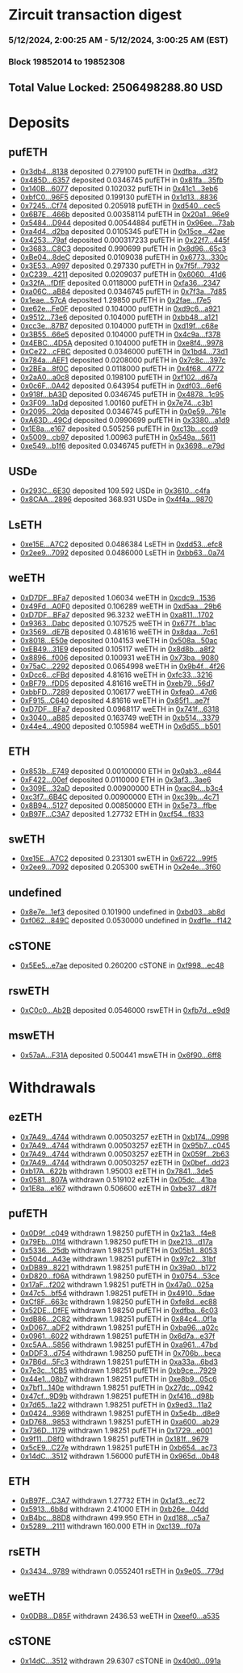 # Zircuit transaction digest
### 5/12/2024, 2:00:25 AM - 5/12/2024, 3:00:25 AM (EST)
### Block 19852014 to 19852308

## Total Value Locked: 2506498288.80 USD

# Deposits
## pufETH
- [0x3db4...8138](https://etherscan.io/address/0x3db4A4EaBe4dbB63b0909BD365DCEB0C857e8138) deposited 0.279100 pufETH in [0xdfba...d3f2](https://etherscan.io/tx/0x3db4A4EaBe4dbB63b0909BD365DCEB0C857e8138)
- [0x485D...6357](https://etherscan.io/address/0x485D79BC5c430e7afD7c9425d0689132F5316357) deposited 0.0346745 pufETH in [0x81fa...35fb](https://etherscan.io/tx/0x485D79BC5c430e7afD7c9425d0689132F5316357)
- [0x140B...6077](https://etherscan.io/address/0x140B73378B6C4c0c4d685AF360e51d4A740E6077) deposited 0.102032 pufETH in [0x41c1...3eb6](https://etherscan.io/tx/0x140B73378B6C4c0c4d685AF360e51d4A740E6077)
- [0xbfC0...96F5](https://etherscan.io/address/0xbfC0a2015A932bEc61615f20ED6C80D0B4fe96F5) deposited 0.199130 pufETH in [0x1d13...8836](https://etherscan.io/tx/0xbfC0a2015A932bEc61615f20ED6C80D0B4fe96F5)
- [0x7245...Cf74](https://etherscan.io/address/0x724547B2F2e2247d5E026FeC9280eEc6785cCf74) deposited 0.205918 pufETH in [0xd540...cec5](https://etherscan.io/tx/0x724547B2F2e2247d5E026FeC9280eEc6785cCf74)
- [0x6B7E...466b](https://etherscan.io/address/0x6B7E271dcbAfBAa226709Cda7df665B29bD8466b) deposited 0.00358114 pufETH in [0x20a1...96e9](https://etherscan.io/tx/0x6B7E271dcbAfBAa226709Cda7df665B29bD8466b)
- [0x5484...D944](https://etherscan.io/address/0x54840D09C00D9610Ac6C8F030F2219819343D944) deposited 0.00544884 pufETH in [0x96ee...73ab](https://etherscan.io/tx/0x54840D09C00D9610Ac6C8F030F2219819343D944)
- [0xa4d4...d2ba](https://etherscan.io/address/0xa4d4898caA2F22Cf2bFF04E91130682ff8e8d2ba) deposited 0.0105345 pufETH in [0x15ce...42ae](https://etherscan.io/tx/0xa4d4898caA2F22Cf2bFF04E91130682ff8e8d2ba)
- [0x4253...79af](https://etherscan.io/address/0x4253d728A85800944CC24B0b350607D7FA6b79af) deposited 0.000317233 pufETH in [0x22f7...445f](https://etherscan.io/tx/0x4253d728A85800944CC24B0b350607D7FA6b79af)
- [0x3683...C8C3](https://etherscan.io/address/0x36839980AF7fA94e6548765270137f03Bd5AC8C3) deposited 0.990699 pufETH in [0x8d96...65c3](https://etherscan.io/tx/0x36839980AF7fA94e6548765270137f03Bd5AC8C3)
- [0xBe04...8deC](https://etherscan.io/address/0xBe042EF3fAb06B43a1874A79D18D20B7F1468deC) deposited 0.0109038 pufETH in [0x6773...330c](https://etherscan.io/tx/0xBe042EF3fAb06B43a1874A79D18D20B7F1468deC)
- [0x3E53...A997](https://etherscan.io/address/0x3E534f70Ea11CdA802d8F23085e973285Bc0A997) deposited 0.297330 pufETH in [0x7f5f...7932](https://etherscan.io/tx/0x3E534f70Ea11CdA802d8F23085e973285Bc0A997)
- [0xC239...4211](https://etherscan.io/address/0xC239Dc913481843a4bBCDf8334454fec57484211) deposited 0.0209037 pufETH in [0x6060...41d6](https://etherscan.io/tx/0xC239Dc913481843a4bBCDf8334454fec57484211)
- [0x32fA...fDfF](https://etherscan.io/address/0x32fA806Bc67fBa109AdE12100C18deE70C75fDfF) deposited 0.0118000 pufETH in [0xfa36...2347](https://etherscan.io/tx/0x32fA806Bc67fBa109AdE12100C18deE70C75fDfF)
- [0xa06C...aB84](https://etherscan.io/address/0xa06CB14582eb933F13eB3b1c9fdC9235c7a0aB84) deposited 0.0346745 pufETH in [0x7f3a...7d85](https://etherscan.io/tx/0xa06CB14582eb933F13eB3b1c9fdC9235c7a0aB84)
- [0x1eae...57cA](https://etherscan.io/address/0x1eae24215172E81dd516a45e60ab136F9A2257cA) deposited 1.29850 pufETH in [0x2fae...f7e5](https://etherscan.io/tx/0x1eae24215172E81dd516a45e60ab136F9A2257cA)
- [0xe62e...Fe0F](https://etherscan.io/address/0xe62e6591B7469B6E69042B4C0005f403fC23Fe0F) deposited 0.104000 pufETH in [0xd9c6...a921](https://etherscan.io/tx/0xe62e6591B7469B6E69042B4C0005f403fC23Fe0F)
- [0x9512...73e6](https://etherscan.io/address/0x95126eA61d669807b311A365aa1c6026a79773e6) deposited 0.104000 pufETH in [0xbb48...a121](https://etherscan.io/tx/0x95126eA61d669807b311A365aa1c6026a79773e6)
- [0xcc3e...87B7](https://etherscan.io/address/0xcc3e2408B2E939FC25c0C8FFad7009d03b4187B7) deposited 0.104000 pufETH in [0xd19f...c68e](https://etherscan.io/tx/0xcc3e2408B2E939FC25c0C8FFad7009d03b4187B7)
- [0x3B55...66e5](https://etherscan.io/address/0x3B55e4af265d3ca2814d6C1034DF43Ee9DA066e5) deposited 0.104000 pufETH in [0x4c9a...f378](https://etherscan.io/tx/0x3B55e4af265d3ca2814d6C1034DF43Ee9DA066e5)
- [0x4EBC...4D5A](https://etherscan.io/address/0x4EBCABD5FB6a65bA7A6B3Cb6360b437717604D5A) deposited 0.104000 pufETH in [0xe8f4...9978](https://etherscan.io/tx/0x4EBCABD5FB6a65bA7A6B3Cb6360b437717604D5A)
- [0xCe22...cFBC](https://etherscan.io/address/0xCe2282681379c68a3295c03F0e1AE9f2b259cFBC) deposited 0.0346000 pufETH in [0x1bd4...73d1](https://etherscan.io/tx/0xCe2282681379c68a3295c03F0e1AE9f2b259cFBC)
- [0x784a...AEF1](https://etherscan.io/address/0x784aA96d37cCE699472a17b71d05f7225F14AEF1) deposited 0.0208000 pufETH in [0x7c8c...397c](https://etherscan.io/tx/0x784aA96d37cCE699472a17b71d05f7225F14AEF1)
- [0x2BEa...8f0C](https://etherscan.io/address/0x2BEa801fE74Fd408BE56E89B17C08FB9778b8f0C) deposited 0.0118000 pufETH in [0x4f68...4772](https://etherscan.io/tx/0x2BEa801fE74Fd408BE56E89B17C08FB9778b8f0C)
- [0x2aA0...a0c8](https://etherscan.io/address/0x2aA02b17080CC55d603f7d69c14bCD23db7Ea0c8) deposited 0.198100 pufETH in [0xf102...d67a](https://etherscan.io/tx/0x2aA02b17080CC55d603f7d69c14bCD23db7Ea0c8)
- [0x0c6F...0A42](https://etherscan.io/address/0x0c6F05DE9B764f7094A5b415937f9Ef57A800A42) deposited 0.643954 pufETH in [0xdf03...6ef6](https://etherscan.io/tx/0x0c6F05DE9B764f7094A5b415937f9Ef57A800A42)
- [0x918f...bA3D](https://etherscan.io/address/0x918f3Cd408b5A2adF56678d904C82b122d15bA3D) deposited 0.0346745 pufETH in [0x4878...1c95](https://etherscan.io/tx/0x918f3Cd408b5A2adF56678d904C82b122d15bA3D)
- [0x3F09...1aDd](https://etherscan.io/address/0x3F09e7B4Bde3BafF816215428d5D13A305dC1aDd) deposited 1.00160 pufETH in [0x7e74...c3b1](https://etherscan.io/tx/0x3F09e7B4Bde3BafF816215428d5D13A305dC1aDd)
- [0x2095...20da](https://etherscan.io/address/0x20951AFcf9B4F952Ddd66EF4Aa5779652d2F20da) deposited 0.0346745 pufETH in [0x0e59...761e](https://etherscan.io/tx/0x20951AFcf9B4F952Ddd66EF4Aa5779652d2F20da)
- [0xA63D...49Cd](https://etherscan.io/address/0xA63D2851CE695FCAF5D484a6aA63f3bF3F8e49Cd) deposited 0.0990699 pufETH in [0x3380...a1d9](https://etherscan.io/tx/0xA63D2851CE695FCAF5D484a6aA63f3bF3F8e49Cd)
- [0x1E8a...e167](https://etherscan.io/address/0x1E8a21459Bb582E40961BF9881B3705FfDE3e167) deposited 0.505256 pufETH in [0xc13b...ccd9](https://etherscan.io/tx/0x1E8a21459Bb582E40961BF9881B3705FfDE3e167)
- [0x5009...cb97](https://etherscan.io/address/0x5009f9040AF1B58ac8BBfDc767509C03FCfDcb97) deposited 1.00963 pufETH in [0x549a...5611](https://etherscan.io/tx/0x5009f9040AF1B58ac8BBfDc767509C03FCfDcb97)
- [0xe549...b1f6](https://etherscan.io/address/0xe54954a17f867c33697116bb8a376ca5CdfBb1f6) deposited 0.0346745 pufETH in [0x3698...e79d](https://etherscan.io/tx/0xe54954a17f867c33697116bb8a376ca5CdfBb1f6)
## USDe
- [0x293C...6E30](https://etherscan.io/address/0x293C6937D8D82e05B01335F7B33FBA0c8e256E30) deposited 109.592 USDe in [0x3610...c4fa](https://etherscan.io/tx/0x293C6937D8D82e05B01335F7B33FBA0c8e256E30)
- [0x8CAA...2896](https://etherscan.io/address/0x8CAA3F078C0828e13a994F17416AD5639fC02896) deposited 368.931 USDe in [0x4f4a...9870](https://etherscan.io/tx/0x8CAA3F078C0828e13a994F17416AD5639fC02896)
## LsETH
- [0xe15E...A7C2](https://etherscan.io/address/0xe15EBB6573496FD6860f7194285375FB94C9A7C2) deposited 0.0486384 LsETH in [0xdd53...efc8](https://etherscan.io/tx/0xe15EBB6573496FD6860f7194285375FB94C9A7C2)
- [0x2ee9...7092](https://etherscan.io/address/0x2ee901d6AAb21Aa32e50AD15779201C2D6637092) deposited 0.0486000 LsETH in [0xbb63...0a74](https://etherscan.io/tx/0x2ee901d6AAb21Aa32e50AD15779201C2D6637092)
## weETH
- [0xD7DF...BFa7](https://etherscan.io/address/0xD7DF7E085214743530afF339aFC420c7c720BFa7) deposited 1.06034 weETH in [0xcdc9...1536](https://etherscan.io/tx/0xD7DF7E085214743530afF339aFC420c7c720BFa7)
- [0x49Fd...A0F0](https://etherscan.io/address/0x49FdcC4307E61d36b593034825Cf06d2fa6dA0F0) deposited 0.106289 weETH in [0xd5aa...29b6](https://etherscan.io/tx/0x49FdcC4307E61d36b593034825Cf06d2fa6dA0F0)
- [0xD7DF...BFa7](https://etherscan.io/address/0xD7DF7E085214743530afF339aFC420c7c720BFa7) deposited 96.3232 weETH in [0xa811...1702](https://etherscan.io/tx/0xD7DF7E085214743530afF339aFC420c7c720BFa7)
- [0x9363...Dabc](https://etherscan.io/address/0x9363575D4Cd9cd9B9d9b2661b8AA2d9B113aDabc) deposited 0.107525 weETH in [0x677f...b1ac](https://etherscan.io/tx/0x9363575D4Cd9cd9B9d9b2661b8AA2d9B113aDabc)
- [0x3569...dE7B](https://etherscan.io/address/0x3569fad136088b84Dca61d8a9F661E433e75dE7B) deposited 0.481616 weETH in [0x8daa...7c61](https://etherscan.io/tx/0x3569fad136088b84Dca61d8a9F661E433e75dE7B)
- [0x8018...E50e](https://etherscan.io/address/0x8018fcAbF370a4B1F6AB029Ee3ecf1Be1035E50e) deposited 0.104153 weETH in [0x508a...50ac](https://etherscan.io/tx/0x8018fcAbF370a4B1F6AB029Ee3ecf1Be1035E50e)
- [0xEB49...31E9](https://etherscan.io/address/0xEB497370E534B0329CB764e2A55CBCce750f31E9) deposited 0.105117 weETH in [0x8d8b...a8f2](https://etherscan.io/tx/0xEB497370E534B0329CB764e2A55CBCce750f31E9)
- [0x8896...f006](https://etherscan.io/address/0x8896449d90D22d7f03ebdf3201C1567a5E55f006) deposited 0.100931 weETH in [0x73ba...9080](https://etherscan.io/tx/0x8896449d90D22d7f03ebdf3201C1567a5E55f006)
- [0x75aC...2292](https://etherscan.io/address/0x75aC87B918c299142c9eF0477e01fc21DD9b2292) deposited 0.0654998 weETH in [0x9b4f...4f26](https://etherscan.io/tx/0x75aC87B918c299142c9eF0477e01fc21DD9b2292)
- [0xDcc6...cFBd](https://etherscan.io/address/0xDcc67de094fB4B6301d3dcba3C247988E07BcFBd) deposited 4.81616 weETH in [0xfc33...3216](https://etherscan.io/tx/0xDcc67de094fB4B6301d3dcba3C247988E07BcFBd)
- [0xBF79...fDD5](https://etherscan.io/address/0xBF796E96551339E70B45ec4D259372693D49fDD5) deposited 4.81616 weETH in [0xeb79...56d7](https://etherscan.io/tx/0xBF796E96551339E70B45ec4D259372693D49fDD5)
- [0xbbFD...7289](https://etherscan.io/address/0xbbFD0280b2fe3e3aD33115071A034A1Cc6077289) deposited 0.106177 weETH in [0xfea0...47d6](https://etherscan.io/tx/0xbbFD0280b2fe3e3aD33115071A034A1Cc6077289)
- [0xF915...C640](https://etherscan.io/address/0xF91577dFfc6000BC4C1e11d752cBDe084c7FC640) deposited 4.81616 weETH in [0x85f1...ae7f](https://etherscan.io/tx/0xF91577dFfc6000BC4C1e11d752cBDe084c7FC640)
- [0xD7DF...BFa7](https://etherscan.io/address/0xD7DF7E085214743530afF339aFC420c7c720BFa7) deposited 0.0968117 weETH in [0x741f...6318](https://etherscan.io/tx/0xD7DF7E085214743530afF339aFC420c7c720BFa7)
- [0x3040...aB85](https://etherscan.io/address/0x304006162F668baa39B61F337D854d238726aB85) deposited 0.163749 weETH in [0xb514...3379](https://etherscan.io/tx/0x304006162F668baa39B61F337D854d238726aB85)
- [0x44e4...4900](https://etherscan.io/address/0x44e4827f5A5730abFA4F279D1d7D298c5B234900) deposited 0.105984 weETH in [0x6d55...b501](https://etherscan.io/tx/0x44e4827f5A5730abFA4F279D1d7D298c5B234900)
## ETH
- [0x853b...E749](https://etherscan.io/address/0x853baE5A8c2c26973eBFE8C21C5a13A0aA84E749) deposited 0.00100000 ETH in [0x0ab3...e844](https://etherscan.io/tx/0x853baE5A8c2c26973eBFE8C21C5a13A0aA84E749)
- [0xF422...00ef](https://etherscan.io/address/0xF422D6D8607d9A45435F8C39E376B020DDc200ef) deposited 0.0110000 ETH in [0x3af3...3ae6](https://etherscan.io/tx/0xF422D6D8607d9A45435F8C39E376B020DDc200ef)
- [0x309E...32aD](https://etherscan.io/address/0x309E1B0814D3d82CCe0Af9E26828531Bb91a32aD) deposited 0.00900000 ETH in [0xac84...b3c4](https://etherscan.io/tx/0x309E1B0814D3d82CCe0Af9E26828531Bb91a32aD)
- [0xc3f7...6B4C](https://etherscan.io/address/0xc3f762725Deb7C38cF6451ac3A118CdFeB2E6B4C) deposited 0.00900000 ETH in [0xc39b...4c71](https://etherscan.io/tx/0xc3f762725Deb7C38cF6451ac3A118CdFeB2E6B4C)
- [0x8B94...5127](https://etherscan.io/address/0x8B94D8975Aac34a9c8A48de4A463919030Ac5127) deposited 0.00850000 ETH in [0x5e73...ffbe](https://etherscan.io/tx/0x8B94D8975Aac34a9c8A48de4A463919030Ac5127)
- [0xB97F...C3A7](https://etherscan.io/address/0xB97Fb0262F338803Bdc1E7Ab12A46b17C3c6C3A7) deposited 1.27732 ETH in [0xcf54...f833](https://etherscan.io/tx/0xB97Fb0262F338803Bdc1E7Ab12A46b17C3c6C3A7)
## swETH
- [0xe15E...A7C2](https://etherscan.io/address/0xe15EBB6573496FD6860f7194285375FB94C9A7C2) deposited 0.231301 swETH in [0x6722...99f5](https://etherscan.io/tx/0xe15EBB6573496FD6860f7194285375FB94C9A7C2)
- [0x2ee9...7092](https://etherscan.io/address/0x2ee901d6AAb21Aa32e50AD15779201C2D6637092) deposited 0.205300 swETH in [0x2e4e...3f60](https://etherscan.io/tx/0x2ee901d6AAb21Aa32e50AD15779201C2D6637092)
## undefined
- [0x8e7e...1ef3](https://etherscan.io/address/0x8e7eD065d8EC5de008C7822A1B4D6c142d2b1ef3) deposited 0.101900 undefined in [0xbd03...ab8d](https://etherscan.io/tx/0x8e7eD065d8EC5de008C7822A1B4D6c142d2b1ef3)
- [0xf062...849C](https://etherscan.io/address/0xf0629aCD44516FE5Bb3441a3cb24a030033E849C) deposited 0.0530000 undefined in [0xdf1e...f142](https://etherscan.io/tx/0xf0629aCD44516FE5Bb3441a3cb24a030033E849C)
## cSTONE
- [0x5Ee5...e7ae](https://etherscan.io/address/0x5Ee561381Db73a1031e876ca259B9e0D5826e7ae) deposited 0.260200 cSTONE in [0xf998...ec48](https://etherscan.io/tx/0x5Ee561381Db73a1031e876ca259B9e0D5826e7ae)
## rswETH
- [0xC0c0...Ab2B](https://etherscan.io/address/0xC0c0ff49D4Ed35b0b004479F87CC2EcC8F78Ab2B) deposited 0.0546000 rswETH in [0xfb7d...e9d9](https://etherscan.io/tx/0xC0c0ff49D4Ed35b0b004479F87CC2EcC8F78Ab2B)
## mswETH
- [0x57aA...F31A](https://etherscan.io/address/0x57aAe446A783dEA56B9F1AAC141f5A628c58F31A) deposited 0.500441 mswETH in [0x6f90...6ff8](https://etherscan.io/tx/0x57aAe446A783dEA56B9F1AAC141f5A628c58F31A)
# Withdrawals
## ezETH
- [0x7A49...4744](https://etherscan.io/address/0x7A493Be5c2ce014cD049Bf178a1ac0Db1B434744) withdrawn 0.00503257 ezETH in [0xb174...0998](https://etherscan.io/tx/0x7A493Be5c2ce014cD049Bf178a1ac0Db1B434744)
- [0x7A49...4744](https://etherscan.io/address/0x7A493Be5c2ce014cD049Bf178a1ac0Db1B434744) withdrawn 0.00503257 ezETH in [0x95b7...c045](https://etherscan.io/tx/0x7A493Be5c2ce014cD049Bf178a1ac0Db1B434744)
- [0x7A49...4744](https://etherscan.io/address/0x7A493Be5c2ce014cD049Bf178a1ac0Db1B434744) withdrawn 0.00503257 ezETH in [0x059f...2b63](https://etherscan.io/tx/0x7A493Be5c2ce014cD049Bf178a1ac0Db1B434744)
- [0x7A49...4744](https://etherscan.io/address/0x7A493Be5c2ce014cD049Bf178a1ac0Db1B434744) withdrawn 0.00503257 ezETH in [0x0bef...dd23](https://etherscan.io/tx/0x7A493Be5c2ce014cD049Bf178a1ac0Db1B434744)
- [0xb17A...622b](https://etherscan.io/address/0xb17AB698c584C6155Daf048DeD08a7147D73622b) withdrawn 1.95003 ezETH in [0x7841...3de5](https://etherscan.io/tx/0xb17AB698c584C6155Daf048DeD08a7147D73622b)
- [0x0581...807A](https://etherscan.io/address/0x058189075BCBBAC1c41ea79ceC2Bc1E6d061807A) withdrawn 0.519102 ezETH in [0x05dc...41ba](https://etherscan.io/tx/0x058189075BCBBAC1c41ea79ceC2Bc1E6d061807A)
- [0x1E8a...e167](https://etherscan.io/address/0x1E8a21459Bb582E40961BF9881B3705FfDE3e167) withdrawn 0.506600 ezETH in [0xbe37...d87f](https://etherscan.io/tx/0x1E8a21459Bb582E40961BF9881B3705FfDE3e167)
## pufETH
- [0x0D9f...c049](https://etherscan.io/address/0x0D9f9De58aA897F444e99C3d19f5d2284FDac049) withdrawn 1.98250 pufETH in [0x21a3...f4e8](https://etherscan.io/tx/0x0D9f9De58aA897F444e99C3d19f5d2284FDac049)
- [0x79Eb...01f4](https://etherscan.io/address/0x79Eb3AD488cFf41F18B4c13dc0dF95faE3BD01f4) withdrawn 1.98250 pufETH in [0xe213...d17a](https://etherscan.io/tx/0x79Eb3AD488cFf41F18B4c13dc0dF95faE3BD01f4)
- [0x5336...25db](https://etherscan.io/address/0x5336dcD475Ea0A36a913e0793da94212382025db) withdrawn 1.98251 pufETH in [0x05b1...8053](https://etherscan.io/tx/0x5336dcD475Ea0A36a913e0793da94212382025db)
- [0x504d...A43e](https://etherscan.io/address/0x504d10F57cda34c643EB5258B357B8DeE841A43e) withdrawn 1.98251 pufETH in [0x97c2...31bf](https://etherscan.io/tx/0x504d10F57cda34c643EB5258B357B8DeE841A43e)
- [0xDB89...8221](https://etherscan.io/address/0xDB8917ca8Da87eB18fE8B2d446Ea20f5AC5C8221) withdrawn 1.98251 pufETH in [0x39a0...b172](https://etherscan.io/tx/0xDB8917ca8Da87eB18fE8B2d446Ea20f5AC5C8221)
- [0xD820...f06A](https://etherscan.io/address/0xD820Fbd45BBEffBbF48a515E7A220a219A92f06A) withdrawn 1.98250 pufETH in [0x0754...53ce](https://etherscan.io/tx/0xD820Fbd45BBEffBbF48a515E7A220a219A92f06A)
- [0x17aF...f202](https://etherscan.io/address/0x17aFea2d4D4b205A990eC3d0aF7a78a7F3F6f202) withdrawn 1.98251 pufETH in [0x47a0...025a](https://etherscan.io/tx/0x17aFea2d4D4b205A990eC3d0aF7a78a7F3F6f202)
- [0x47c5...bf54](https://etherscan.io/address/0x47c5172003F4c4055DdB7A295CC0d371018ebf54) withdrawn 1.98251 pufETH in [0x4910...5dae](https://etherscan.io/tx/0x47c5172003F4c4055DdB7A295CC0d371018ebf54)
- [0xCf8F...663c](https://etherscan.io/address/0xCf8F092a84Ac05C90A4051A79602F0569438663c) withdrawn 1.98250 pufETH in [0xfe8d...ec88](https://etherscan.io/tx/0xCf8F092a84Ac05C90A4051A79602F0569438663c)
- [0x52DE...DfFE](https://etherscan.io/address/0x52DED37FD1B23D4ac408A87e2A8685021C4cDfFE) withdrawn 1.98250 pufETH in [0xdfba...6c03](https://etherscan.io/tx/0x52DED37FD1B23D4ac408A87e2A8685021C4cDfFE)
- [0xdB86...2C82](https://etherscan.io/address/0xdB86aECFb025B309D3A8367dEB39F30698072C82) withdrawn 1.98251 pufETH in [0x84c4...0f1a](https://etherscan.io/tx/0xdB86aECFb025B309D3A8367dEB39F30698072C82)
- [0xD067...aDF2](https://etherscan.io/address/0xD06798EbA05E672ff852561D73f381C8B307aDF2) withdrawn 1.98251 pufETH in [0xba96...a02c](https://etherscan.io/tx/0xD06798EbA05E672ff852561D73f381C8B307aDF2)
- [0x0961...6022](https://etherscan.io/address/0x096170A17A83CC9a137766Ad4BBe66dfa2C56022) withdrawn 1.98251 pufETH in [0x6d7a...e37f](https://etherscan.io/tx/0x096170A17A83CC9a137766Ad4BBe66dfa2C56022)
- [0xc5AA...5856](https://etherscan.io/address/0xc5AA27444F49F51d64C04b87e82fFA8b574F5856) withdrawn 1.98251 pufETH in [0xa961...47bd](https://etherscan.io/tx/0xc5AA27444F49F51d64C04b87e82fFA8b574F5856)
- [0xDDF3...d754](https://etherscan.io/address/0xDDF36283ab86Bce924Bd91a0D6Dd641cC051d754) withdrawn 1.98250 pufETH in [0x706b...beca](https://etherscan.io/tx/0xDDF36283ab86Bce924Bd91a0D6Dd641cC051d754)
- [0x7B6d...5Fc3](https://etherscan.io/address/0x7B6d75822301AbB5A71CE5eDa290290df6005Fc3) withdrawn 1.98251 pufETH in [0xa33a...6bd3](https://etherscan.io/tx/0x7B6d75822301AbB5A71CE5eDa290290df6005Fc3)
- [0x7e3c...1CB5](https://etherscan.io/address/0x7e3cb07BE39E264dc828bc859258516a2cB91CB5) withdrawn 1.98251 pufETH in [0xb9ce...7929](https://etherscan.io/tx/0x7e3cb07BE39E264dc828bc859258516a2cB91CB5)
- [0x44e1...08b7](https://etherscan.io/address/0x44e127D314da8a2A3ac3694CC1E25BBB4Da808b7) withdrawn 1.98251 pufETH in [0xe8b9...05c6](https://etherscan.io/tx/0x44e127D314da8a2A3ac3694CC1E25BBB4Da808b7)
- [0x7bf1...140e](https://etherscan.io/address/0x7bf1141a2C9b2f28aF3E0DB47bf8aA3FC1C5140e) withdrawn 1.98251 pufETH in [0x27dc...0942](https://etherscan.io/tx/0x7bf1141a2C9b2f28aF3E0DB47bf8aA3FC1C5140e)
- [0x47cf...9D9b](https://etherscan.io/address/0x47cf099554B625Fbab6C56BE402231Cf65e49D9b) withdrawn 1.98251 pufETH in [0xf416...d98b](https://etherscan.io/tx/0x47cf099554B625Fbab6C56BE402231Cf65e49D9b)
- [0x7d65...1a22](https://etherscan.io/address/0x7d65EE89083258dfa593545E02e202e04f841a22) withdrawn 1.98251 pufETH in [0x9ed3...11a2](https://etherscan.io/tx/0x7d65EE89083258dfa593545E02e202e04f841a22)
- [0x0424...9369](https://etherscan.io/address/0x04247Ebde63E2c0CE9e70777445C389F871E9369) withdrawn 1.98251 pufETH in [0x5e4b...d8e9](https://etherscan.io/tx/0x04247Ebde63E2c0CE9e70777445C389F871E9369)
- [0xD768...9853](https://etherscan.io/address/0xD768e9C5496e7Ba64eDa8b1912905D244d4e9853) withdrawn 1.98251 pufETH in [0xa600...ab29](https://etherscan.io/tx/0xD768e9C5496e7Ba64eDa8b1912905D244d4e9853)
- [0x736D...1179](https://etherscan.io/address/0x736D4dC66D47439b9d1594fbED523b53E5d61179) withdrawn 1.98251 pufETH in [0x1729...e001](https://etherscan.io/tx/0x736D4dC66D47439b9d1594fbED523b53E5d61179)
- [0x9f11...D8f0](https://etherscan.io/address/0x9f119Cca4283c66B22FF1BebFaE25Cba5150D8f0) withdrawn 1.98251 pufETH in [0x181f...9679](https://etherscan.io/tx/0x9f119Cca4283c66B22FF1BebFaE25Cba5150D8f0)
- [0x5cE9...C27e](https://etherscan.io/address/0x5cE91B145698faB9708430bb54566e05CA1FC27e) withdrawn 1.98251 pufETH in [0xb654...ac73](https://etherscan.io/tx/0x5cE91B145698faB9708430bb54566e05CA1FC27e)
- [0x14dC...3512](https://etherscan.io/address/0x14dC4354169072d5bD19055e4F7553E5BfCb3512) withdrawn 1.56000 pufETH in [0x965d...0b48](https://etherscan.io/tx/0x14dC4354169072d5bD19055e4F7553E5BfCb3512)
## ETH
- [0xB97F...C3A7](https://etherscan.io/address/0xB97Fb0262F338803Bdc1E7Ab12A46b17C3c6C3A7) withdrawn 1.27732 ETH in [0x1af3...ec72](https://etherscan.io/tx/0xB97Fb0262F338803Bdc1E7Ab12A46b17C3c6C3A7)
- [0x5913...6b8d](https://etherscan.io/address/0x591332a7D2cC44168969d38B57313ff9Ee996b8d) withdrawn 2.41000 ETH in [0xb26e...04dd](https://etherscan.io/tx/0x591332a7D2cC44168969d38B57313ff9Ee996b8d)
- [0xB4bc...88D8](https://etherscan.io/address/0xB4bcee0fc683F3Ce442CbB6d864f6608309188D8) withdrawn 499.950 ETH in [0xd188...c5a7](https://etherscan.io/tx/0xB4bcee0fc683F3Ce442CbB6d864f6608309188D8)
- [0x5289...2111](https://etherscan.io/address/0x5289Ff3ec804990Ae4FB19393b6E596A77CB2111) withdrawn 160.000 ETH in [0xc139...f07a](https://etherscan.io/tx/0x5289Ff3ec804990Ae4FB19393b6E596A77CB2111)
## rsETH
- [0x3434...9789](https://etherscan.io/address/0x34349c5569e7B846c3558961552D2202760A9789) withdrawn 0.0552401 rsETH in [0x9e05...779d](https://etherscan.io/tx/0x34349c5569e7B846c3558961552D2202760A9789)
## weETH
- [0x0DB8...D85F](https://etherscan.io/address/0x0DB87155511f190034a2b73D98F699bFeBFbD85F) withdrawn 2436.53 weETH in [0xeef0...a535](https://etherscan.io/tx/0x0DB87155511f190034a2b73D98F699bFeBFbD85F)
## cSTONE
- [0x14dC...3512](https://etherscan.io/address/0x14dC4354169072d5bD19055e4F7553E5BfCb3512) withdrawn 29.6307 cSTONE in [0x40d0...091a](https://etherscan.io/tx/0x14dC4354169072d5bD19055e4F7553E5BfCb3512)
